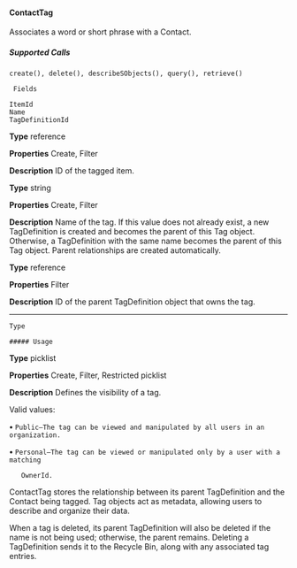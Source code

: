 #### ContactTag

Associates a word or short phrase with a Contact.

##### Supported Calls
```
create(), delete(), describeSObjects(), query(), retrieve()

 Fields

```
```
ItemId
Name
TagDefinitionId

```

**Type**
reference

**Properties**
Create, Filter

**Description**
ID of the tagged item.

**Type**
string

**Properties**
Create, Filter

**Description**
Name of the tag. If this value does not already exist, a new TagDefinition is created and
becomes the parent of this Tag object. Otherwise, a TagDefinition with the same name
becomes the parent of this Tag object. Parent relationships are created automatically.

**Type**
reference

**Properties**
Filter

**Description**
ID of the parent TagDefinition object that owns the tag.


-----

```
Type

##### Usage

```

**Type**
picklist

**Properties**
Create, Filter, Restricted picklist

**Description**
Defines the visibility of a tag.

Valid values:

**•** `Public—The tag can be viewed and manipulated by all users in an organization.`

**•** `Personal—The tag can be viewed or manipulated only by a user with a matching`
```
   OwnerId.

```

ContactTag stores the relationship between its parent TagDefinition and the Contact being tagged. Tag objects act as metadata, allowing
users to describe and organize their data.

When a tag is deleted, its parent TagDefinition will also be deleted if the name is not being used; otherwise, the parent remains. Deleting
a TagDefinition sends it to the Recycle Bin, along with any associated tag entries.
